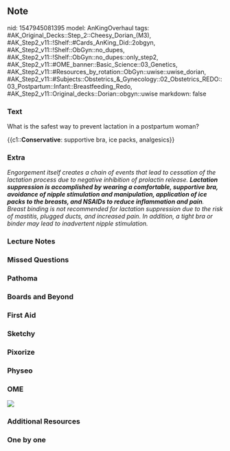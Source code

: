 ## Note
nid: 1547945081395
model: AnKingOverhaul
tags: #AK_Original_Decks::Step_2::Cheesy_Dorian_(M3), #AK_Step2_v11::!Shelf::#Cards_AnKing_Did::2obgyn, #AK_Step2_v11::!Shelf::ObGyn::no_dupes, #AK_Step2_v11::!Shelf::ObGyn::no_dupes::only_step2, #AK_Step2_v11::#OME_banner::Basic_Science::03_Genetics, #AK_Step2_v11::#Resources_by_rotation::ObGyn::uwise::uwise_dorian, #AK_Step2_v11::#Subjects::Obstetrics_&_Gynecology::02_Obstetrics_REDO::03_Postpartum::Infant::Breastfeeding_Redo, #AK_Step2_v11::Original_decks::Dorian::obgyn::uwise
markdown: false

### Text
What is the safest way to prevent lactation in a postpartum woman?
<div>
  {{c1::<b>Conservative</b>: supportive bra, ice packs,
  analgesics}}
</div>

### Extra
<i>Engorgement itself creates a chain of events that lead to
cessation of the lactation process due to negative inhibition of
prolactin release. <b>Lactation suppression is accomplished by
wearing a comfortable, supportive bra, avoidance of nipple
stimulation and manipulation, application of ice packs to the
breasts, and NSAIDs to reduce inflammation and pain</b>. Breast
binding is not recommended for lactation suppression due to the
risk of mastitis, plugged ducts, and increased pain. In addition, a
tight bra or binder may lead to inadvertent nipple stimulation.</i>

### Lecture Notes


### Missed Questions


### Pathoma


### Boards and Beyond


### First Aid


### Sketchy


### Pixorize


### Physeo


### OME
<div class="ome-widget">
  <a href="https://onlinemeded.org/spa/obgyn?ref=anki"><img src=
  "_OME_AnkiFlashcards_Topic_1.png"></a>
</div>

### Additional Resources


### One by one

